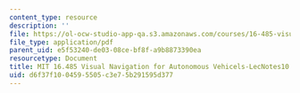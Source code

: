 ```yaml
---
content_type: resource
description: ''
file: https://ol-ocw-studio-app-qa.s3.amazonaws.com/courses/16-485-visual-navigation-for-autonomous-vehicles-vnav-fall-2020/d6f37f1004595505c3e75b291595d377_MIT16_485F20_lec10.pdf
file_type: application/pdf
parent_uid: e5f53240-de03-08ce-bf8f-a9b8873390ea
resourcetype: Document
title: MIT 16.485 Visual Navigation for Autonomous Vehicels-LecNotes10
uid: d6f37f10-0459-5505-c3e7-5b291595d377
---
```

